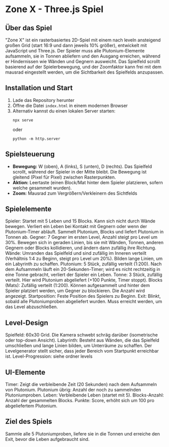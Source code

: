 # Zone X - Three.js Spiel

## Über das Spiel
"Zone X" ist ein rasterbasiertes 2D-Spiel mit einem nach leveln ansteigend großen Grid (start 16:9 und dann jeweils 10% größer), entwickelt mit JavaScript und Three.js. Der Spieler muss alle Plutonium-Elemente aufsammeln, sie in Tonnen abliefern und den Ausgang erreichen, während er Hindernissen wie Wänden und Gegnern ausweicht. Das Spielfeld scrollt basierend auf der Spielerbewegung, und der Zoomfaktor kann frei mit dem mausrad eingestellt werden, um die Sichtbarkeit des Spielfelds anzupassen.

## Installation und Start
1. Lade das Repository herunter
2. Öffne die Datei `index.html` in einem modernen Browser
3. Alternativ kannst du einen lokalen Server starten:
   ```
   npx serve
   ```
   oder
   ```
   python -m http.server
   ```

## Spielsteuerung
- **Bewegung:** W (oben), A (links), S (unten), D (rechts). Das Spielfeld scrollt, während der Spieler in der Mitte bleibt. Die Bewegung ist gleitend (Pixel für Pixel) zwischen Rasterpunkten.
- **Aktion:** Leertaste (einen Block/Mat hinter dem Spieler platzieren, sofern welche gesammelt wurden).
- **Zoom:** Mausrad zum Vergrößern/Verkleinern des Sichtfelds

## Spielelemente
Spieler: Startet mit 5 Leben und 15 Blocks. Kann sich nicht durch Wände bewegen. Verliert ein Leben bei Kontakt mit Gegnern oder wenn der Plutonium-Timer abläuft. Sammelt Plutonium, Blocks und liefert Plutonium in Tonnen ab.
Gegner: 7 Gegner im ersten Level, Anzahl steigt pro Level um 30%. Bewegen sich in geraden Linien, bis sie mit Wänden, Tonnen, anderen Gegnern oder Blocks kollidieren, und ändern dann zufällig ihre Richtung.
Wände: Umranden das Spielfeld und sind zufällig im Inneren verteilt (Verhältnis 1:4 zu Beginn, steigt pro Level um 20%). Bilden lange Linien, um ein Labyrinth zu schaffen.
Plutonium: 5 Stück, zufällig verteilt (1:200). Nach dem Aufsammeln läuft ein 20-Sekunden-Timer; wird es nicht rechtzeitig in eine Tonne gebracht, verliert der Spieler ein Leben.
Tonne: 3 Stück, zufällig verteilt. Hier wird Plutonium abgeliefert (+100 Punkte, Timer stoppt).
Blocks (Mats): Zufällig verteilt (1:200). Können aufgesammelt und hinter dem Spieler platziert werden, um Gegner zu blockieren. Die Anzahl wird angezeigt.
Startposition: Feste Position des Spielers zu Beginn.
Exit: Blinkt, sobald alle Plutoniumproben abgeliefert wurden. Muss erreicht werden, um das Level abzuschließen.

## Level-Design
Spielfeld: 60x30 Grid. Die Kamera schwebt schräg darüber (isometrische oder top-down Ansicht).
Labyrinth: Besteht aus Wänden, die das Spielfeld umschließen und lange Linien bilden, um Unterräume zu schaffen. Der Levelgenerator stellt sicher, dass jeder Bereich vom Startpunkt erreichbar ist.
Level-Progression: siehe ordner levels

## UI-Elemente
Timer: Zeigt die verbleibende Zeit (20 Sekunden) nach dem Aufsammeln von Plutonium.
Plutonium übrig: Anzahl der noch zu sammelnden Plutoniumproben.
Leben: Verbleibende Leben (startet mit 5).
Blocks-Anzahl: Anzahl der gesammelten Blocks.
Punkte: Score, erhöht sich um 100 pro abgeliefertem Plutonium.

## Ziel des Spiels
Sammle alle 5 Plutoniumproben, liefere sie in die Tonnen und erreiche den Exit, bevor die Leben aufgebraucht sind.
